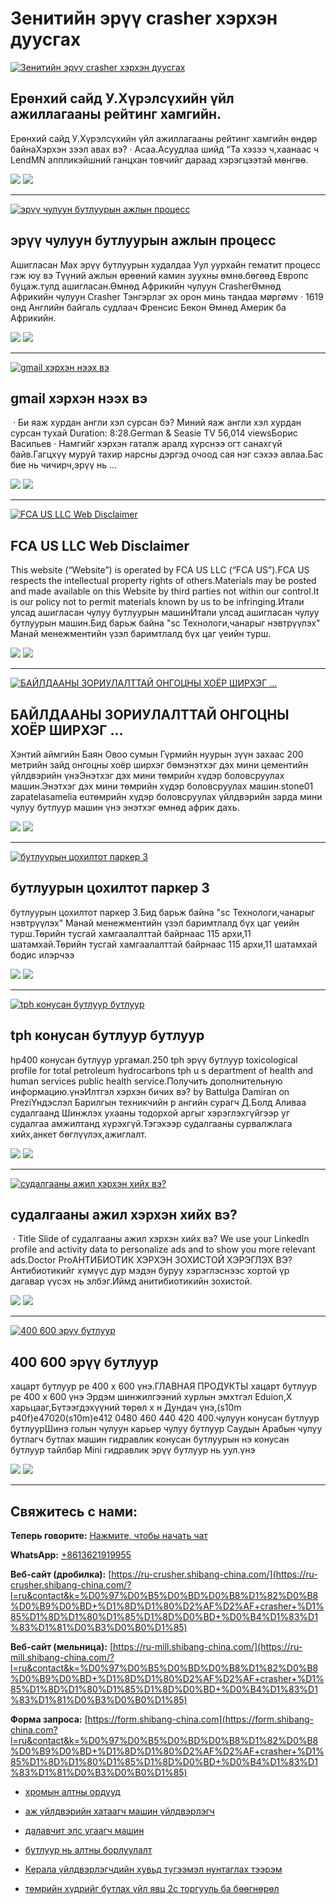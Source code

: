 # Зенитийн эрүү crasher хэрхэн дуусгах

<a href="https://swt.shibang-china.com/?l=ru&img&k=%D0%97%D0%B5%D0%BD%D0%B8%D1%82%D0%B8%D0%B9%D0%BD+%D1%8D%D1%80%D2%AF%D2%AF+crasher+%D1%85%D1%8D%D1%80%D1%85%D1%8D%D0%BD+%D0%B4%D1%83%D1%83%D1%81%D0%B3%D0%B0%D1%85" target="_blank">![Зенитийн эрүү crasher хэрхэн дуусгах](http://static.shibang-china.com/all-800x300/929.jpg)</a>

## Ерөнхий сайд У.Хүрэлсүхийн үйл ажиллагааны рейтинг хамгийн.
Ерөнхий сайд У.Хүрэлсүхийн үйл ажиллагааны рейтинг хамгийн өндөр байнаХэрхэн зээл авах вэ?&nbsp;&#0183;&#32;Aсаа.Асуудлаа шийд “Та хэзээ ч,хаанаас ч LendMN аппликэйшний ганцхан товчийг дараад хэрэгцээтэй мөнгөө.


<a href="https://whatsapp.shibangsoft.com/WhatsApp.php" target="_blank" title="WhatsApp">![](http://static.shibang-china.com/icon/whatsapp.png)</a> <a href="https://swt.shibang-china.com/?l=ru&icon&k=%D0%97%D0%B5%D0%BD%D0%B8%D1%82%D0%B8%D0%B9%D0%BD+%D1%8D%D1%80%D2%AF%D2%AF+crasher+%D1%85%D1%8D%D1%80%D1%85%D1%8D%D0%BD+%D0%B4%D1%83%D1%83%D1%81%D0%B3%D0%B0%D1%85" target="_blank">![](http://static.shibang-china.com/icon/chat-ru.png)</a>

---

<a href="https://swt.shibang-china.com/?l=ru&img&k=%D0%97%D0%B5%D0%BD%D0%B8%D1%82%D0%B8%D0%B9%D0%BD+%D1%8D%D1%80%D2%AF%D2%AF+crasher+%D1%85%D1%8D%D1%80%D1%85%D1%8D%D0%BD+%D0%B4%D1%83%D1%83%D1%81%D0%B3%D0%B0%D1%85" target="_blank">![эрүү чулуун бутлуурын ажлын процесс](http://static.shibang-china.com/all-800x300/1168.jpg)</a>

## эрүү чулуун бутлуурын ажлын процесс
Ашигласан Мах эрүү бутлуурын худалдаа Уул уурхайн гематит процесс гэж юу вэ Түүний ажлын өрөөний камин зуухны өмнө.бөгөөд Европс буцаж.тулд ашигласан.Өмнөд Африкийн чулуун CrasherӨмнөд Африкийн чулуун Crasher Тэнгэрлэг эх орон минь тандаа м&#248;рг&#248;мv &#183; 1619 онд Английн байгаль судлаач Френсис Бекон Өмнөд Америк ба Африкийн.


<a href="https://whatsapp.shibangsoft.com/WhatsApp.php" target="_blank" title="WhatsApp">![](http://static.shibang-china.com/icon/whatsapp.png)</a> <a href="https://swt.shibang-china.com/?l=ru&icon&k=%D0%97%D0%B5%D0%BD%D0%B8%D1%82%D0%B8%D0%B9%D0%BD+%D1%8D%D1%80%D2%AF%D2%AF+crasher+%D1%85%D1%8D%D1%80%D1%85%D1%8D%D0%BD+%D0%B4%D1%83%D1%83%D1%81%D0%B3%D0%B0%D1%85" target="_blank">![](http://static.shibang-china.com/icon/chat-ru.png)</a>

---

<a href="https://swt.shibang-china.com/?l=ru&img&k=%D0%97%D0%B5%D0%BD%D0%B8%D1%82%D0%B8%D0%B9%D0%BD+%D1%8D%D1%80%D2%AF%D2%AF+crasher+%D1%85%D1%8D%D1%80%D1%85%D1%8D%D0%BD+%D0%B4%D1%83%D1%83%D1%81%D0%B3%D0%B0%D1%85" target="_blank">![gmail хэрхэн нээх вэ](http://static.shibang-china.com/all-800x300/1491.jpg)</a>

## gmail хэрхэн нээх вэ
&nbsp;&#0183;&#32;Би яаж хурдан англи хэл сурсан бэ? Миний яаж англи хэл хурдан сурсан тухай Duration: 8:28.German &amp; Seasie TV 56,014 viewsБорис Васильев&nbsp;&#0183;&#32;Намгийг хэрхэн гаталж аралд хүрснээ огт санахгүй байв.Гагцхүү муруй тахир нарсны дэргэд очоод сая нэг сэхээ авлаа.Бас бие нь чичирч,эрүү нь …


<a href="https://whatsapp.shibangsoft.com/WhatsApp.php" target="_blank" title="WhatsApp">![](http://static.shibang-china.com/icon/whatsapp.png)</a> <a href="https://swt.shibang-china.com/?l=ru&icon&k=%D0%97%D0%B5%D0%BD%D0%B8%D1%82%D0%B8%D0%B9%D0%BD+%D1%8D%D1%80%D2%AF%D2%AF+crasher+%D1%85%D1%8D%D1%80%D1%85%D1%8D%D0%BD+%D0%B4%D1%83%D1%83%D1%81%D0%B3%D0%B0%D1%85" target="_blank">![](http://static.shibang-china.com/icon/chat-ru.png)</a>

---

<a href="https://swt.shibang-china.com/?l=ru&img&k=%D0%97%D0%B5%D0%BD%D0%B8%D1%82%D0%B8%D0%B9%D0%BD+%D1%8D%D1%80%D2%AF%D2%AF+crasher+%D1%85%D1%8D%D1%80%D1%85%D1%8D%D0%BD+%D0%B4%D1%83%D1%83%D1%81%D0%B3%D0%B0%D1%85" target="_blank">![FCA US LLC Web Disclaimer](http://static.shibang-china.com/all-800x300/1042.jpg)</a>

## FCA US LLC Web Disclaimer
This website (“Website”) is operated by FCA US LLC (“FCA US”).FCA US respects the intellectual property rights of others.Materials may be posted and made available on this Website by third parties not within our control.It is our policy not to permit materials known by us to be infringing.Итали улсад ашигласан чулуу бутлуурын машинИтали улсад ашигласан чулуу бутлуурын машин.Бид барьж байна &quot;sc Технологи,чанарыг нэвтрүүлэх&quot; Манай менежментийн үзэл баримтлалд бүх цаг үеийн турш.


<a href="https://whatsapp.shibangsoft.com/WhatsApp.php" target="_blank" title="WhatsApp">![](http://static.shibang-china.com/icon/whatsapp.png)</a> <a href="https://swt.shibang-china.com/?l=ru&icon&k=%D0%97%D0%B5%D0%BD%D0%B8%D1%82%D0%B8%D0%B9%D0%BD+%D1%8D%D1%80%D2%AF%D2%AF+crasher+%D1%85%D1%8D%D1%80%D1%85%D1%8D%D0%BD+%D0%B4%D1%83%D1%83%D1%81%D0%B3%D0%B0%D1%85" target="_blank">![](http://static.shibang-china.com/icon/chat-ru.png)</a>

---

<a href="https://swt.shibang-china.com/?l=ru&img&k=%D0%97%D0%B5%D0%BD%D0%B8%D1%82%D0%B8%D0%B9%D0%BD+%D1%8D%D1%80%D2%AF%D2%AF+crasher+%D1%85%D1%8D%D1%80%D1%85%D1%8D%D0%BD+%D0%B4%D1%83%D1%83%D1%81%D0%B3%D0%B0%D1%85" target="_blank">![БАЙЛДААНЫ ЗОРИУЛАЛТТАЙ ОНГОЦНЫ ХОЁР ШИРХЭГ …](http://static.shibang-china.com/all-800x300/932.jpg)</a>

## БАЙЛДААНЫ ЗОРИУЛАЛТТАЙ ОНГОЦНЫ ХОЁР ШИРХЭГ …
Хэнтий аймгийн Баян Овоо сумын Гүрмийн нуурын зүүн захаас 200 метрийн зайд онгоцны хоёр ширхэг бөмэнэтхэг дэх мини цементийн үйлдвэрийн үнэЭнэтхэг дэх мини төмрийн хүдэр боловсруулах машин.Энэтхэг дэх мини төмрийн хүдэр боловсруулах машин.stone01 zapatelasamelia euтөмрийн хүдэр боловсруулах үйлдвэрийн зарда мини чулуу бутлуур машин үнэ энэтхэг өмнөд африк дахь.


<a href="https://whatsapp.shibangsoft.com/WhatsApp.php" target="_blank" title="WhatsApp">![](http://static.shibang-china.com/icon/whatsapp.png)</a> <a href="https://swt.shibang-china.com/?l=ru&icon&k=%D0%97%D0%B5%D0%BD%D0%B8%D1%82%D0%B8%D0%B9%D0%BD+%D1%8D%D1%80%D2%AF%D2%AF+crasher+%D1%85%D1%8D%D1%80%D1%85%D1%8D%D0%BD+%D0%B4%D1%83%D1%83%D1%81%D0%B3%D0%B0%D1%85" target="_blank">![](http://static.shibang-china.com/icon/chat-ru.png)</a>

---

<a href="https://swt.shibang-china.com/?l=ru&img&k=%D0%97%D0%B5%D0%BD%D0%B8%D1%82%D0%B8%D0%B9%D0%BD+%D1%8D%D1%80%D2%AF%D2%AF+crasher+%D1%85%D1%8D%D1%80%D1%85%D1%8D%D0%BD+%D0%B4%D1%83%D1%83%D1%81%D0%B3%D0%B0%D1%85" target="_blank">![бутлуурын цохилтот паркер 3](http://static.shibang-china.com/all-800x300/490.jpg)</a>

## бутлуурын цохилтот паркер 3
бутлуурын цохилтот паркер 3.Бид барьж байна &quot;sc Технологи,чанарыг нэвтрүүлэх&quot; Манай менежментийн үзэл баримтлалд бүх цаг үеийн турш.Төрийн тусгай хамгаалалттай байрнаас 115 архи,11 шатамхай.Төрийн тусгай хамгаалалттай байрнаас 115 архи,11 шатамхай бодис илэрчээ


<a href="https://whatsapp.shibangsoft.com/WhatsApp.php" target="_blank" title="WhatsApp">![](http://static.shibang-china.com/icon/whatsapp.png)</a> <a href="https://swt.shibang-china.com/?l=ru&icon&k=%D0%97%D0%B5%D0%BD%D0%B8%D1%82%D0%B8%D0%B9%D0%BD+%D1%8D%D1%80%D2%AF%D2%AF+crasher+%D1%85%D1%8D%D1%80%D1%85%D1%8D%D0%BD+%D0%B4%D1%83%D1%83%D1%81%D0%B3%D0%B0%D1%85" target="_blank">![](http://static.shibang-china.com/icon/chat-ru.png)</a>

---

<a href="https://swt.shibang-china.com/?l=ru&img&k=%D0%97%D0%B5%D0%BD%D0%B8%D1%82%D0%B8%D0%B9%D0%BD+%D1%8D%D1%80%D2%AF%D2%AF+crasher+%D1%85%D1%8D%D1%80%D1%85%D1%8D%D0%BD+%D0%B4%D1%83%D1%83%D1%81%D0%B3%D0%B0%D1%85" target="_blank">![tph конусан бутлуур бутлуур](http://static.shibang-china.com/all-800x300/620.jpg)</a>

## tph конусан бутлуур бутлуур
hp400 конусан бутлуур ургамал.250 tph эрүү бутлуур toxicological profile for total petroleum hydrocarbons tph u s department of health and human services public health service.Получить дополнительную информацию.үнэИлтгэл хэрхэн бичих вэ? by Battulga Damiran on PreziҮндэслэл Барилгын техникчийн р ангийн сурагч Д.Болд Аливаа судалгаанд Шинжлэх ухааны тодорхой аргыг хэрэглэхгүйгээр уг судалгаа амжилтанд хүрэхгүй.Тэгэхээр судалгааны сурвалжлага хийх,анкет бөглүүлэх,ажиглалт.


<a href="https://whatsapp.shibangsoft.com/WhatsApp.php" target="_blank" title="WhatsApp">![](http://static.shibang-china.com/icon/whatsapp.png)</a> <a href="https://swt.shibang-china.com/?l=ru&icon&k=%D0%97%D0%B5%D0%BD%D0%B8%D1%82%D0%B8%D0%B9%D0%BD+%D1%8D%D1%80%D2%AF%D2%AF+crasher+%D1%85%D1%8D%D1%80%D1%85%D1%8D%D0%BD+%D0%B4%D1%83%D1%83%D1%81%D0%B3%D0%B0%D1%85" target="_blank">![](http://static.shibang-china.com/icon/chat-ru.png)</a>

---

<a href="https://swt.shibang-china.com/?l=ru&img&k=%D0%97%D0%B5%D0%BD%D0%B8%D1%82%D0%B8%D0%B9%D0%BD+%D1%8D%D1%80%D2%AF%D2%AF+crasher+%D1%85%D1%8D%D1%80%D1%85%D1%8D%D0%BD+%D0%B4%D1%83%D1%83%D1%81%D0%B3%D0%B0%D1%85" target="_blank">![судалгааны ажил хэрхэн хийх вэ?](http://static.shibang-china.com/all-800x300/1149.jpg)</a>

## судалгааны ажил хэрхэн хийх вэ?
&nbsp;&#0183;&#32;Title Slide of судалгааны ажил хэрхэн хийх вэ? We use your LinkedIn profile and activity data to personalize ads and to show you more relevant ads.Doctor ProАНТИБИОТИК ХЭРХЭН ЗОХИСТОЙ ХЭРЭГЛЭХ ВЭ? Антибиотикийг хүмүүс дур мэдэн буруу хэрэглэснээс хортой үр дагавар үүсэх нь элбэг.Иймд анитибиотикийн зохистой.


<a href="https://whatsapp.shibangsoft.com/WhatsApp.php" target="_blank" title="WhatsApp">![](http://static.shibang-china.com/icon/whatsapp.png)</a> <a href="https://swt.shibang-china.com/?l=ru&icon&k=%D0%97%D0%B5%D0%BD%D0%B8%D1%82%D0%B8%D0%B9%D0%BD+%D1%8D%D1%80%D2%AF%D2%AF+crasher+%D1%85%D1%8D%D1%80%D1%85%D1%8D%D0%BD+%D0%B4%D1%83%D1%83%D1%81%D0%B3%D0%B0%D1%85" target="_blank">![](http://static.shibang-china.com/icon/chat-ru.png)</a>

---

<a href="https://swt.shibang-china.com/?l=ru&img&k=%D0%97%D0%B5%D0%BD%D0%B8%D1%82%D0%B8%D0%B9%D0%BD+%D1%8D%D1%80%D2%AF%D2%AF+crasher+%D1%85%D1%8D%D1%80%D1%85%D1%8D%D0%BD+%D0%B4%D1%83%D1%83%D1%81%D0%B3%D0%B0%D1%85" target="_blank">![400 600 эрүү бутлуур](http://static.shibang-china.com/all-800x300/1494.jpg)</a>

## 400 600 эрүү бутлуур
хацарт бутлуур ре 400 х 600 үнэ.ГЛАВНАЯ ПРОДУКТЫ хацарт бутлуур ре 400 х 600 үнэ Эрдэм шинжилгээний хурлын эмхтгэл Eduion,Х харьцааг,Бүтээгдэхүүний төрөл х н Дундач үнэ,(s10m p40f)e47020(s10m)e412 0480 460 440 420 400.чулуун конусан бутлуур бутлуурШинэ голын чулуун карьер чулуу бутлуур Саудын Арабын чулуу бутлагч бутлах машин гидравлик конусан бутлуурын нэ конусан бутлуур тайлбар Mini гидравлик эрүү бутлуур нь уул.үнэ


<a href="https://whatsapp.shibangsoft.com/WhatsApp.php" target="_blank" title="WhatsApp">![](http://static.shibang-china.com/icon/whatsapp.png)</a> <a href="https://swt.shibang-china.com/?l=ru&icon&k=%D0%97%D0%B5%D0%BD%D0%B8%D1%82%D0%B8%D0%B9%D0%BD+%D1%8D%D1%80%D2%AF%D2%AF+crasher+%D1%85%D1%8D%D1%80%D1%85%D1%8D%D0%BD+%D0%B4%D1%83%D1%83%D1%81%D0%B3%D0%B0%D1%85" target="_blank">![](http://static.shibang-china.com/icon/chat-ru.png)</a>

---
## Свяжитесь с нами:

**Теперь говорите:** [Нажмите, чтобы начать чат](https://swt.shibang-china.com?l=ru&contact&k=%D0%97%D0%B5%D0%BD%D0%B8%D1%82%D0%B8%D0%B9%D0%BD+%D1%8D%D1%80%D2%AF%D2%AF+crasher+%D1%85%D1%8D%D1%80%D1%85%D1%8D%D0%BD+%D0%B4%D1%83%D1%83%D1%81%D0%B3%D0%B0%D1%85)

**WhatsApp:**  [+8613621919955](https://whatsapp.shibangsoft.com/WhatsApp.php)

**Веб-сайт (дробилка):** [https://ru-crusher.shibang-china.com/](https://ru-crusher.shibang-china.com/?l=ru&contact&k=%D0%97%D0%B5%D0%BD%D0%B8%D1%82%D0%B8%D0%B9%D0%BD+%D1%8D%D1%80%D2%AF%D2%AF+crasher+%D1%85%D1%8D%D1%80%D1%85%D1%8D%D0%BD+%D0%B4%D1%83%D1%83%D1%81%D0%B3%D0%B0%D1%85)

**Веб-сайт (мельница):** [https://ru-mill.shibang-china.com/](https://ru-mill.shibang-china.com/?l=ru&contact&k=%D0%97%D0%B5%D0%BD%D0%B8%D1%82%D0%B8%D0%B9%D0%BD+%D1%8D%D1%80%D2%AF%D2%AF+crasher+%D1%85%D1%8D%D1%80%D1%85%D1%8D%D0%BD+%D0%B4%D1%83%D1%83%D1%81%D0%B3%D0%B0%D1%85)

**Форма запроса:** [https://form.shibang-china.com](https://form.shibang-china.com?l=ru&contact&k=%D0%97%D0%B5%D0%BD%D0%B8%D1%82%D0%B8%D0%B9%D0%BD+%D1%8D%D1%80%D2%AF%D2%AF+crasher+%D1%85%D1%8D%D1%80%D1%85%D1%8D%D0%BD+%D0%B4%D1%83%D1%83%D1%81%D0%B3%D0%B0%D1%85)

* [хромын алтны ордууд](../129/%D1%85%D1%80%D0%BE%D0%BC%D1%8B%D0%BD%20%D0%B0%D0%BB%D1%82%D0%BD%D1%8B%20%D0%BE%D1%80%D0%B4%D1%83%D1%83%D0%B4.md)

* [аж үйлдвэрийн хатаагч машин үйлдвэрлэгч](../129/%D0%B0%D0%B6%20%D2%AF%D0%B9%D0%BB%D0%B4%D0%B2%D1%8D%D1%80%D0%B8%D0%B9%D0%BD%20%D1%85%D0%B0%D1%82%D0%B0%D0%B0%D0%B3%D1%87%20%D0%BC%D0%B0%D1%88%D0%B8%D0%BD%20%D2%AF%D0%B9%D0%BB%D0%B4%D0%B2%D1%8D%D1%80%D0%BB%D1%8D%D0%B3%D1%87.md)

* [далавчит элс угаагч машин](../127/%D0%B4%D0%B0%D0%BB%D0%B0%D0%B2%D1%87%D0%B8%D1%82%20%D1%8D%D0%BB%D1%81%20%D1%83%D0%B3%D0%B0%D0%B0%D0%B3%D1%87%20%D0%BC%D0%B0%D1%88%D0%B8%D0%BD.md)

* [бутлуур нь алтны борлуулалт](../127/%D0%B1%D1%83%D1%82%D0%BB%D1%83%D1%83%D1%80%20%D0%BD%D1%8C%20%D0%B0%D0%BB%D1%82%D0%BD%D1%8B%20%D0%B1%D0%BE%D1%80%D0%BB%D1%83%D1%83%D0%BB%D0%B0%D0%BB%D1%82.md)

* [Керала үйлдвэрлэгчдийн хувьд түгээмэл нунтаглах тээрэм](../129/%D0%9A%D0%B5%D1%80%D0%B0%D0%BB%D0%B0%20%D2%AF%D0%B9%D0%BB%D0%B4%D0%B2%D1%8D%D1%80%D0%BB%D1%8D%D0%B3%D1%87%D0%B4%D0%B8%D0%B9%D0%BD%20%D1%85%D1%83%D0%B2%D1%8C%D0%B4%20%D1%82%D2%AF%D0%B3%D1%8D%D1%8D%D0%BC%D1%8D%D0%BB%20%D0%BD%D1%83%D0%BD%D1%82%D0%B0%D0%B3%D0%BB%D0%B0%D1%85%20%D1%82%D1%8D%D1%8D%D1%80%D1%8D%D0%BC.md)

* [төмрийн хүдрийг бутлах үйл явц 2c торгууль ба бөөгнөрөл](../129/%D1%82%D3%A9%D0%BC%D1%80%D0%B8%D0%B9%D0%BD%20%D1%85%D2%AF%D0%B4%D1%80%D0%B8%D0%B9%D0%B3%20%D0%B1%D1%83%D1%82%D0%BB%D0%B0%D1%85%20%D2%AF%D0%B9%D0%BB%20%D1%8F%D0%B2%D1%86%202c%20%D1%82%D0%BE%D1%80%D0%B3%D1%83%D1%83%D0%BB%D1%8C%20%D0%B1%D0%B0%20%D0%B1%D3%A9%D3%A9%D0%B3%D0%BD%D3%A9%D1%80%D3%A9%D0%BB.md)